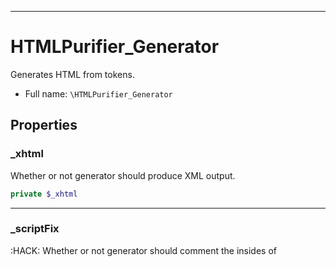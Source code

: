 ***

# HTMLPurifier_Generator

Generates HTML from tokens.



* Full name: `\HTMLPurifier_Generator`



## Properties


### _xhtml

Whether or not generator should produce XML output.

```php
private $_xhtml
```






***

### _scriptFix

:HACK: Whether or not generator should comment the insides of <script> tags.

```php
private $_scriptFix
```






***

### _def

Cache of HTMLDefinition during HTML output to determine whether or
not attributes should be minimized.

```php
private $_def
```






***

### _sortAttr

Cache of %Output.SortAttr.

```php
private $_sortAttr
```






***

### _flashCompat

Cache of %Output.FlashCompat.

```php
private $_flashCompat
```






***

### _innerHTMLFix

Cache of %Output.FixInnerHTML.

```php
private $_innerHTMLFix
```






***

### _flashStack

Stack for keeping track of object information when outputting IE
compatibility code.

```php
private $_flashStack
```






***

### config

Configuration for the generator

```php
protected $config
```






***

## Methods


### __construct



```php
public __construct(\HTMLPurifier_Config $config, \HTMLPurifier_Context $context): mixed
```








**Parameters:**

| Parameter | Type | Description |
|-----------|------|-------------|
| `$config` | **\HTMLPurifier_Config** |  |
| `$context` | **\HTMLPurifier_Context** |  |





***

### generateFromTokens

Generates HTML from an array of tokens.

```php
public generateFromTokens(\HTMLPurifier_Token[] $tokens): string
```








**Parameters:**

| Parameter | Type | Description |
|-----------|------|-------------|
| `$tokens` | **\HTMLPurifier_Token[]** | Array of HTMLPurifier_Token |


**Return Value:**

Generated HTML




***

### generateFromToken

Generates HTML from a single token.

```php
public generateFromToken(\HTMLPurifier_Token $token): string
```








**Parameters:**

| Parameter | Type | Description |
|-----------|------|-------------|
| `$token` | **\HTMLPurifier_Token** | HTMLPurifier_Token object. |


**Return Value:**

Generated HTML




***

### generateScriptFromToken

Special case processor for the contents of script tags

```php
public generateScriptFromToken(\HTMLPurifier_Token $token): string
```








**Parameters:**

| Parameter | Type | Description |
|-----------|------|-------------|
| `$token` | **\HTMLPurifier_Token** | HTMLPurifier_Token object. |





***

### generateAttributes

Generates attribute declarations from attribute array.

```php
public generateAttributes(array $assoc_array_of_attributes, string $element = &#039;&#039;): string
```








**Parameters:**

| Parameter | Type | Description |
|-----------|------|-------------|
| `$assoc_array_of_attributes` | **array** | Attribute array |
| `$element` | **string** | Name of element attributes are for, used to check<br />attribute minimization. |


**Return Value:**

Generated HTML fragment for insertion.




***

### escape

Escapes raw text data.

```php
public escape(string $string, int $quote = null): string
```








**Parameters:**

| Parameter | Type | Description |
|-----------|------|-------------|
| `$string` | **string** | String data to escape for HTML. |
| `$quote` | **int** | Quoting style, like htmlspecialchars. ENT_NOQUOTES is<br />permissible for non-attribute output. |


**Return Value:**

escaped data.




***


***
> Automatically generated on 2025-03-15
